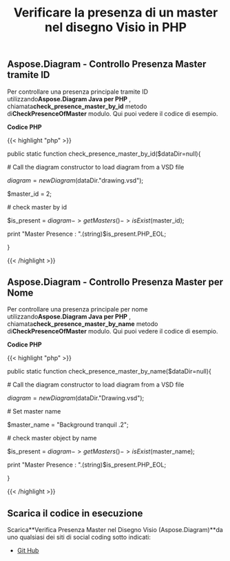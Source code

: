 ﻿---
title: Verificare la presenza di un master nel disegno Visio in PHP
type: docs
weight: 10
url: /it/java/check-presence-of-a-master-in-the-visio-drawing-in-php/
---
## **Aspose.Diagram - Controllo Presenza Master tramite ID**
 Per controllare una presenza principale tramite ID utilizzando**Aspose.Diagram Java per PHP** , chiamata**check_presence_master_by_id** metodo di**CheckPresenceOfMaster** modulo. Qui puoi vedere il codice di esempio.

**Codice PHP**

{{< highlight "php" >}}

 public static function check_presence_master_by_id($dataDir=null){

\# Call the diagram constructor to load diagram from a VSD file

$diagram = new Diagram($dataDir."drawing.vsd");

$master_id = 2;

\# check master by id

$is_present = $diagram->getMasters()->isExist($master_id);

print "Master Presence : ".(string)$is_present.PHP_EOL;

}

{{< /highlight >}}
## **Aspose.Diagram - Controllo Presenza Master per Nome**
 Per controllare una presenza principale per nome utilizzando**Aspose.Diagram Java per PHP** , chiamata**check_presence_master_by_name** metodo di**CheckPresenceOfMaster** modulo. Qui puoi vedere il codice di esempio.

**Codice PHP**

{{< highlight "php" >}}

 public static function check_presence_master_by_name($dataDir=null){

\# Call the diagram constructor to load diagram from a VSD file

$diagram = new Diagram($dataDir."Drawing.vsd");

\# Set master name

$master_name = "Background tranquil .2";

\# check master object by name

$is_present = $diagram->getMasters()->isExist($master_name);

print "Master Presence : ".(string)$is_present.PHP_EOL;

}

{{< /highlight >}}
## **Scarica il codice in esecuzione**
 Scarica**Verifica Presenza Master nel Disegno Visio (Aspose.Diagram)**da uno qualsiasi dei siti di social coding sotto indicati:

- [Git Hub](https://github.com/asposediagram/Aspose.Diagram-for-Java/blob/master/Plugins/Aspose_Diagram_Java_for_PHP/src/aspose/diagram/WorkingwithMasters/CheckPresenceOfMaster.php)
